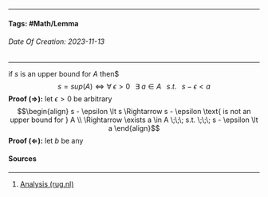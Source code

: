 __________________________________________________________________________
#### **Tags:** #Math/Lemma
###### *Date Of Creation: 2023-11-13*
__________________________________________________________________________

if $s$ is an upper bound for $A$ then$
$$s = sup(A) \iff \forall \;\epsilon \gt 0 \;\;\; \exists \; a \in A \;\;\; s.t. \;\;\; s - \epsilon < a$$
**Proof ($\Rightarrow$):** let $\epsilon \gt 0$  be arbitrary
$$\begin{align} s - \epsilon \lt s \Rightarrow s - \epsilon \text{ is not an upper bound for } A \\  \Rightarrow \exists a \in A \;\;\; s.t. \;\;\; s - \epsilon \lt a \end{align}$$
**Proof ($\Leftarrow$):** let $b$ be any
#### Sources
__________________________________________________________________________
1. [Analysis (rug.nl)](https://brightspace.rug.nl/content/enforced/243292-WBMA012-05.2023-2024.1/pdfs/Analysis-2324-lecture01.pdf)